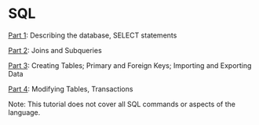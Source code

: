 # SQL 

[Part 1](part1.md): Describing the database, SELECT statements

[Part 2](part2.md): Joins and Subqueries

[Part 3](part3.md): Creating Tables; Primary and Foreign Keys; Importing and Exporting Data

[Part 4](part4.md): Modifying Tables, Transactions

Note: This tutorial does not cover all SQL commands or aspects of the language. 
